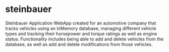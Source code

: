 # steinbauer
Steinbauer Application
WebApp created for an automotive company that tracks vehicles using an InMemory database, managing different vehicle types and tracking their horsepower and torque ratings as well as engine status. Functionality includes being able to add and delete vehicles from the database, as well as add and delete modifications from those vehicles.
